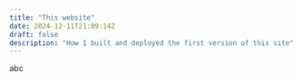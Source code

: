 ```yaml
---
title: "This website"
date: 2024-12-11T21:09:14Z
draft: false
description: "How I built and deployed the first version of this site"
---
```

abc